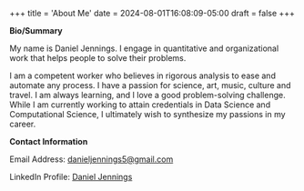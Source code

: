 +++
title = 'About Me'
date = 2024-08-01T16:08:09-05:00
draft = false
+++

**Bio/Summary**

My name is Daniel Jennings. I engage in quantitative and organizational work that helps people to solve their problems.

I am a competent worker who believes in rigorous analysis to ease and automate any process.
I have a passion for science, art, music, culture and travel. I am always learning, and I love a good problem-solving challenge. While I am currently working to attain credentials in Data Science and Computational Science, I ultimately wish to synthesize my passions in my career.

**Contact Information**

Email Address: danieljennings5@gmail.com

LinkedIn Profile: [Daniel Jennings](https://www.linkedin.com/in/daniel-j-03b81a103/)





